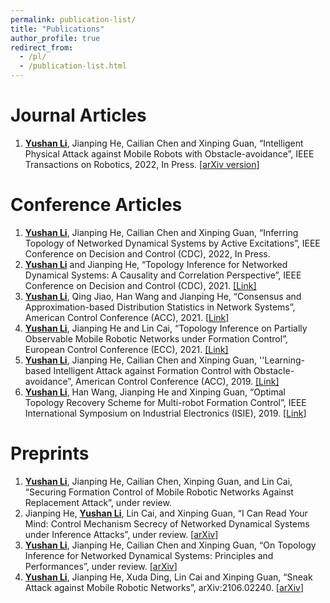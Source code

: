```yaml
---
permalink: publication-list/
title: "Publications"
author_profile: true
redirect_from: 
  - /pl/
  - /publication-list.html
---
```


# Journal Articles

1. **<u>Yushan Li</u>**, Jianping He, Cailian Chen and Xinping Guan, “Intelligent Physical Attack against Mobile Robots with Obstacle-avoidance”, IEEE Transactions on Robotics, 2022, In Press. [[arXiv version](https://arxiv.org/abs/1910.06461)]

# Conference Articles 

1. **<u>Yushan Li</u>**, Jianping He, Cailian Chen and Xinping Guan, “Inferring Topology of Networked Dynamical Systems by Active Excitations”, IEEE Conference on Decision and Control (CDC), 2022, In Press.
2. **<u>Yushan Li</u>** and Jianping He, “Topology Inference for Networked Dynamical Systems: A Causality and Correlation Perspective”, IEEE Conference on Decision and Control (CDC), 2021. [[Link]](https://ieeexplore.ieee.org/document/9682968)
3. **<u>Yushan Li</u>**, Qing Jiao, Han Wang and Jianping He, “Consensus and Approximation-based Distribution Statistics in Network Systems”, American Control Conference (ACC), 2021. [[Link](https://ieeexplore.ieee.org/document/9483081)]
4. **<u>Yushan Li</u>**, Jianping He and Lin Cai, “Topology Inference on Partially Observable Mobile
   Robotic Networks under Formation Control”, European Control Conference (ECC), 2021. [[Link]](https://ieeexplore.ieee.org/document/9655038)
5. **<u>Yushan Li</u>**, Jianping He, Cailian Chen and Xinping Guan, ''Learning-based Intelligent Attack against Formation Control with Obstacle-avoidance”, American Control Conference (ACC), 2019. [[Link]](https://ieeexplore.ieee.org/document/8814377)
6. **<u>Yushan Li</u>**, Han Wang, Jianping He and Xinping Guan, “Optimal Topology Recovery Scheme for Multi-robot Formation Control”, IEEE International Symposium on Industrial Electronics (ISIE), 2019. [[Link](https://ieeexplore.ieee.org/document/8781433)]

# Preprints

1. **<u>Yushan Li</u>**, Jianping He, Cailian Chen, Xinping Guan, and Lin Cai, “Securing Formation Control of Mobile Robotic Networks Against Replacement Attack”, under review.
2. Jianping He, **<u>Yushan Li</u>**, Lin Cai, and Xinping Guan, “I Can Read Your Mind: Control Mechanism Secrecy of Networked Dynamical Systems under Inference Attacks”, under review. [[arXiv](https://arxiv.org/abs/2205.03556)]
3. **<u>Yushan Li</u>**, Jianping He, Cailian Chen and Xinping Guan, “On Topology Inference for Networked Dynamical Systems: Principles and Performances”, under review. [[arXiv](https://arxiv.org/abs/2106.01031)]
4. **<u>Yushan Li</u>**, Jianping He, Xuda Ding, Lin Cai and Xinping Guan, “Sneak Attack against Mobile Robotic Networks”, arXiv:2106.02240. [[arXiv](https://arxiv.org/abs/2106.02240)]
